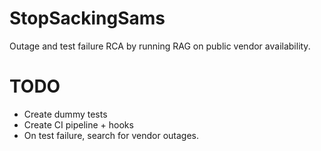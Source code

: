 # StopSackingSams
Outage and test failure RCA by running RAG on public vendor availability. 

# TODO
- Create dummy tests
- Create CI pipeline + hooks
- On test failure, search for vendor outages.